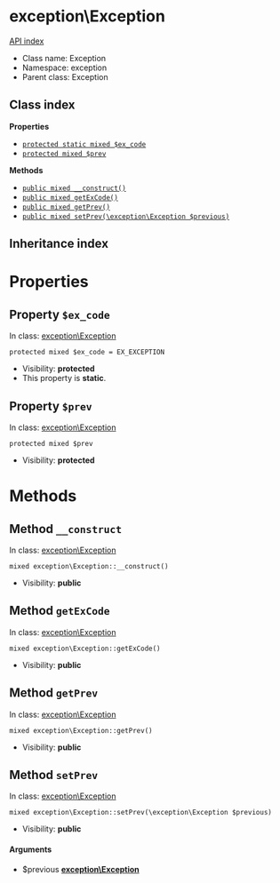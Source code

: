# exception\Exception
[API index](../API-index.md)






* Class name: Exception
* Namespace: exception
* Parent class: Exception




## Class index

**Properties**
* [`protected static mixed $ex_code`](#property-ex_code)
* [`protected mixed $prev`](#property-prev)

**Methods**
* [`public mixed __construct()`](#method-__construct)
* [`public mixed getExCode()`](#method-getExCode)
* [`public mixed getPrev()`](#method-getPrev)
* [`public mixed setPrev(\exception\Exception $previous)`](#method-setPrev)


## Inheritance index





# Properties


## Property `$ex_code`
In class: [exception\Exception](#top)

```
protected mixed $ex_code = EX_EXCEPTION
```





* Visibility: **protected**
* This property is **static**.


## Property `$prev`
In class: [exception\Exception](#top)

```
protected mixed $prev
```





* Visibility: **protected**


# Methods


## Method `__construct`
In class: [exception\Exception](#top)

```
mixed exception\Exception::__construct()
```





* Visibility: **public**






## Method `getExCode`
In class: [exception\Exception](#top)

```
mixed exception\Exception::getExCode()
```





* Visibility: **public**






## Method `getPrev`
In class: [exception\Exception](#top)

```
mixed exception\Exception::getPrev()
```





* Visibility: **public**






## Method `setPrev`
In class: [exception\Exception](#top)

```
mixed exception\Exception::setPrev(\exception\Exception $previous)
```





* Visibility: **public**

#### Arguments

* $previous **[exception\Exception](../exception/Exception.md)**





